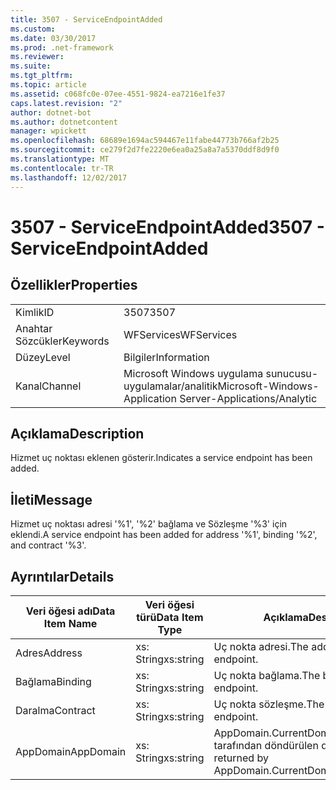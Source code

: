 ```yaml
---
title: 3507 - ServiceEndpointAdded
ms.custom: 
ms.date: 03/30/2017
ms.prod: .net-framework
ms.reviewer: 
ms.suite: 
ms.tgt_pltfrm: 
ms.topic: article
ms.assetid: c068fc0e-07ee-4551-9824-ea7216e1fe37
caps.latest.revision: "2"
author: dotnet-bot
ms.author: dotnetcontent
manager: wpickett
ms.openlocfilehash: 68689e1694ac594467e11fabe44773b766af2b25
ms.sourcegitcommit: ce279f2d7fe2220e6ea0a25a8a7a5370ddf8d9f0
ms.translationtype: MT
ms.contentlocale: tr-TR
ms.lasthandoff: 12/02/2017
---
```

# <a name="3507---serviceendpointadded"></a><span data-ttu-id="49e3d-102">3507 - ServiceEndpointAdded</span><span class="sxs-lookup"><span data-stu-id="49e3d-102">3507 - ServiceEndpointAdded</span></span>
## <a name="properties"></a><span data-ttu-id="49e3d-103">Özellikler</span><span class="sxs-lookup"><span data-stu-id="49e3d-103">Properties</span></span>  
  
|||  
|-|-|  
|<span data-ttu-id="49e3d-104">Kimlik</span><span class="sxs-lookup"><span data-stu-id="49e3d-104">ID</span></span>|<span data-ttu-id="49e3d-105">3507</span><span class="sxs-lookup"><span data-stu-id="49e3d-105">3507</span></span>|  
|<span data-ttu-id="49e3d-106">Anahtar Sözcükler</span><span class="sxs-lookup"><span data-stu-id="49e3d-106">Keywords</span></span>|<span data-ttu-id="49e3d-107">WFServices</span><span class="sxs-lookup"><span data-stu-id="49e3d-107">WFServices</span></span>|  
|<span data-ttu-id="49e3d-108">Düzey</span><span class="sxs-lookup"><span data-stu-id="49e3d-108">Level</span></span>|<span data-ttu-id="49e3d-109">Bilgiler</span><span class="sxs-lookup"><span data-stu-id="49e3d-109">Information</span></span>|  
|<span data-ttu-id="49e3d-110">Kanal</span><span class="sxs-lookup"><span data-stu-id="49e3d-110">Channel</span></span>|<span data-ttu-id="49e3d-111">Microsoft Windows uygulama sunucusu-uygulamalar/analitik</span><span class="sxs-lookup"><span data-stu-id="49e3d-111">Microsoft-Windows-Application Server-Applications/Analytic</span></span>|  
  
## <a name="description"></a><span data-ttu-id="49e3d-112">Açıklama</span><span class="sxs-lookup"><span data-stu-id="49e3d-112">Description</span></span>  
 <span data-ttu-id="49e3d-113">Hizmet uç noktası eklenen gösterir.</span><span class="sxs-lookup"><span data-stu-id="49e3d-113">Indicates a service endpoint has been added.</span></span>  
  
## <a name="message"></a><span data-ttu-id="49e3d-114">İleti</span><span class="sxs-lookup"><span data-stu-id="49e3d-114">Message</span></span>  
 <span data-ttu-id="49e3d-115">Hizmet uç noktası adresi '%1', '%2' bağlama ve Sözleşme '%3' için eklendi.</span><span class="sxs-lookup"><span data-stu-id="49e3d-115">A service endpoint has been added for address '%1', binding '%2', and contract '%3'.</span></span>  
  
## <a name="details"></a><span data-ttu-id="49e3d-116">Ayrıntılar</span><span class="sxs-lookup"><span data-stu-id="49e3d-116">Details</span></span>  
  
|<span data-ttu-id="49e3d-117">Veri öğesi adı</span><span class="sxs-lookup"><span data-stu-id="49e3d-117">Data Item Name</span></span>|<span data-ttu-id="49e3d-118">Veri öğesi türü</span><span class="sxs-lookup"><span data-stu-id="49e3d-118">Data Item Type</span></span>|<span data-ttu-id="49e3d-119">Açıklama</span><span class="sxs-lookup"><span data-stu-id="49e3d-119">Description</span></span>|  
|--------------------|--------------------|-----------------|  
|<span data-ttu-id="49e3d-120">Adres</span><span class="sxs-lookup"><span data-stu-id="49e3d-120">Address</span></span>|<span data-ttu-id="49e3d-121">xs: String</span><span class="sxs-lookup"><span data-stu-id="49e3d-121">xs:string</span></span>|<span data-ttu-id="49e3d-122">Uç nokta adresi.</span><span class="sxs-lookup"><span data-stu-id="49e3d-122">The address of the endpoint.</span></span>|  
|<span data-ttu-id="49e3d-123">Bağlama</span><span class="sxs-lookup"><span data-stu-id="49e3d-123">Binding</span></span>|<span data-ttu-id="49e3d-124">xs: String</span><span class="sxs-lookup"><span data-stu-id="49e3d-124">xs:string</span></span>|<span data-ttu-id="49e3d-125">Uç nokta bağlama.</span><span class="sxs-lookup"><span data-stu-id="49e3d-125">The binding of the endpoint.</span></span>|  
|<span data-ttu-id="49e3d-126">Daralma</span><span class="sxs-lookup"><span data-stu-id="49e3d-126">Contract</span></span>|<span data-ttu-id="49e3d-127">xs: String</span><span class="sxs-lookup"><span data-stu-id="49e3d-127">xs:string</span></span>|<span data-ttu-id="49e3d-128">Uç nokta sözleşme.</span><span class="sxs-lookup"><span data-stu-id="49e3d-128">The contract of the endpoint.</span></span>|  
|<span data-ttu-id="49e3d-129">AppDomain</span><span class="sxs-lookup"><span data-stu-id="49e3d-129">AppDomain</span></span>|<span data-ttu-id="49e3d-130">xs: String</span><span class="sxs-lookup"><span data-stu-id="49e3d-130">xs:string</span></span>|<span data-ttu-id="49e3d-131">AppDomain.CurrentDomain.FriendlyName tarafından döndürülen dize.</span><span class="sxs-lookup"><span data-stu-id="49e3d-131">The string returned by AppDomain.CurrentDomain.FriendlyName.</span></span>|
